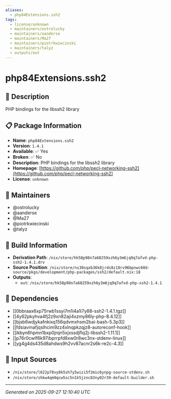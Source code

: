 ```yaml
---
aliases:
  - php84Extensions.ssh2
tags:
  - license/unknown
  - maintainers/ostrolucky
  - maintainers/aanderse
  - maintainers/Ma27
  - maintainers/piotrkwiecinski
  - maintainers/talyz
  - outputs/out
---
```


# php84Extensions.ssh2

## 📝 Description

PHP bindings for the libssh2 library

## 📋 Package Information

- **Name**: `php84Extensions.ssh2`
- **Version**: `1.4.1`
- **Available**: ✅ Yes
- **Broken**: ✅ No
- **Description**: PHP bindings for the libssh2 library
- **Homepage**: [https://github.com/php/pecl-networking-ssh2](https://github.com/php/pecl-networking-ssh2)
- **License**: `unknown`
## 👥 Maintainers

- @ostrolucky
- @aanderse
- @Ma27
- @piotrkwiecinski
- @talyz


## 🔧 Build Information

- **Derivation Path**: `/nix/store/hk58p98n7a68259xzh6y3m6jq9q7afvd-php-ssh2-1.4.1.drv`
- **Source Position**: `/nix/store/ns30sqxb36k8jrds8z18rv96bpnwc60d-source/pkgs/development/php-packages/ssh2/default.nix:18`
- **Outputs**:
  - `out`:  `/nix/store/hk58p98n7a68259xzh6y3m6jq9q7afvd-php-ssh2-1.4.1`

## 🔗 Dependencies

- [[0bbraax6xp75rwb1ssyi7m1i4a1i7y88-ssh2-1.4.1.tgz]]
- [[4y62pkyhva4fj2z9xn82aji4xzmy86ly-php-8.4.12]]
- [[bjsb6wdjykafnkixq156qdvmxhsm2bai-bash-5.3p3]]
- [[fdsiavmafjqslhcim9zz4xlnqpkzqjz8-autoreconf-hook]]
- [[ikbyn6hpmn1bxp0jrqn5xjxssdjflq2j-libssh2-1.11.1]]
- [[p76r0cwlf6k97ibprrpfd8xw0r8wc3nx-stdenv-linux]]
- [[yg4g4ds435d8ahdws9h2vv87acnr2s6k-re2c-4.3]]

## 📁 Input Sources

- `/nix/store/l622p70vy8k5sh7y5wizi5f2mic6ynpg-source-stdenv.sh`
- `/nix/store/shkw4qm9qcw5sc5n1k5jznc83ny02r39-default-builder.sh`

---
*Generated on 2025-09-27 12:10:40 UTC*
